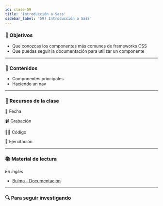 ```yaml
---
id: clase-59
title: 'Introducción a Sass'
sidebar_label: '59) Introducción a Sass'
---
```


### 🏁 Objetivos

- Que conozcas los componentes más comunes de frameworks CSS
- Que puedas seguir la documentación para utilizar un componente

---

### 📝 Contenidos

- Componentes principales
- Haciendo un nav

---

### 🚀 Recursos de la clase

📆 Fecha

📹 Grabación

👩‍💻 Código

💪 Ejercitación

---

### 📚 Material de lectura

_En inglés_

- [Bulma - Documentación](https://bulma.io/)

---

### 🔍 Para seguir investigando
